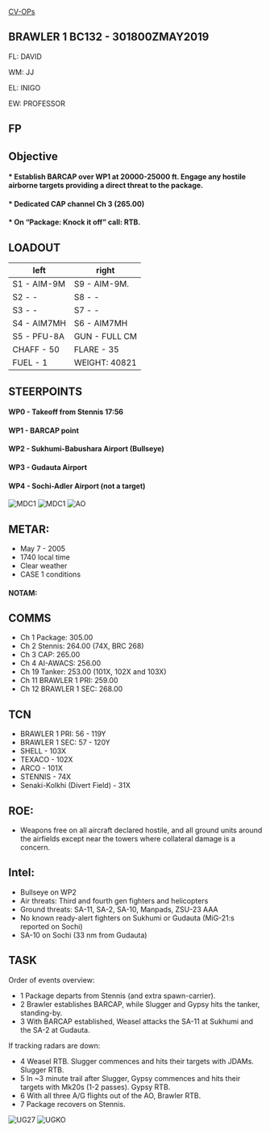 [CV-OPs](/CVOPS/cvops.md)

## BRAWLER 1 BC132 - 301800ZMAY2019

FL: DAVID

WM: JJ

EL: INIGO

EW: PROFESSOR


## FP


				


## Objective
#### * Establish BARCAP over WP1 at 20000-25000 ft. Engage any hostile airborne targets providing a direct threat to the package.
#### * Dedicated CAP channel Ch 3 (265.00)
#### * On “Package: Knock it off” call: RTB.


## LOADOUT

left | right
----- | -----
S1 - AIM-9M | S9 - AIM-9M.
S2 - - | S8 - -
S3 - - | S7 - -
S4 - AIM7MH | S6 - AIM7MH
S5 - PFU-8A | GUN - FULL CM
CHAFF - 50 | FLARE - 35
FUEL - 1 | WEIGHT: 40821


## STEERPOINTS

#### WP0 - Takeoff from Stennis 17:56
#### WP1 - BARCAP point
#### WP2 - Sukhumi-Babushara Airport (Bullseye)
#### WP3 - Gudauta Airport
#### WP4 - Sochi-Adler Airport (not a target)


![MDC1](MDC10.PNG)
![MDC1](MDC20.PNG)
![AO](E10.PNG)

## METAR: 
* May 7 - 2005
* 1740 local time
* Clear weather
* CASE 1 conditions

#### NOTAM: 



## COMMS
* Ch 1 Package: 305.00
* Ch 2 Stennis: 264.00 (74X, BRC 268)
* Ch 3 CAP: 265.00
* Ch 4 AI-AWACS: 256.00
* Ch 19 Tanker: 253.00 (101X, 102X and 103X)
* Ch 11 BRAWLER 1 PRI: 259.00
* Ch 12 BRAWLER 1 SEC: 268.00

## TCN
* BRAWLER 1 PRI: 56 - 119Y
* BRAWLER 1 SEC: 57 - 120Y
* SHELL - 103X
* TEXACO - 102X
* ARCO - 101X
* STENNIS - 74X
* Senaki-Kolkhi (Divert Field) - 31X

## ROE:
* Weapons free on all aircraft declared hostile, and all ground units around the airfields except near the towers where collateral damage is a concern.


## Intel:
* Bullseye on WP2
* Air threats: Third and fourth gen fighters and helicopters
* Ground threats: SA-11, SA-2, SA-10, Manpads, ZSU-23 AAA
* No known ready-alert fighters on Sukhumi or Gudauta (MiG-21:s reported on Sochi)
* SA-10 on Sochi (33 nm from Gudauta)

## TASK

Order of events overview:
* 1  Package departs from Stennis (and extra spawn-carrier).
* 2  Brawler establishes BARCAP, while Slugger and Gypsy hits the tanker, standing-by.
* 3  With BARCAP established, Weasel attacks the SA-11 at Sukhumi and the SA-2 at Gudauta. 

If tracking radars are down:
* 4  Weasel RTB. Slugger commences and hits their targets with JDAMs. Slugger RTB.
* 5  In ~3 minute trail after Slugger, Gypsy commences and hits their targets with Mk20s (1-2 passes). Gypsy RTB.
* 6  With all three A/G flights out of the AO, Brawler RTB.
* 7  Package recovers on Stennis.



![UG27](/FLIPS/UGKS_GND.png)
![UGKO](/FLIPS/UGKS_PARK.png)

